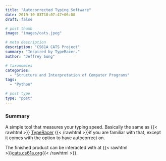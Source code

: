```yaml
---
title: "Autocorrected Typing Software"
date: 2019-10-03T10:07:47+06:00
draft: false

# post thumb
image: "images/cats.jpeg"

# meta description
description: "CS61A CATS Project"
summary: "Inspired by TypeRacer."
author: "Jeffrey Sung"

# taxonomies
categories: 
  - "Structure and Interpretation of Computer Programs"
tags:
  - "Python"

# post type
type: "post"
---
```


### Summary
A simple tool that measures your typing speed. Basically the same as {{< rawhtml >}} <a href="https://play.typeracer.com/" target="_blank">TypeRacer</a> {{< /rawhtml >}}if you are familiar with that, except it comes with the option to have autocorrect on. 

The finished product can be interacted with at {{< rawhtml >}}<a href="https://cats.cs61a.org/" target="_blank">cats.cs61a.org</a>{{< /rawhtml >}}.